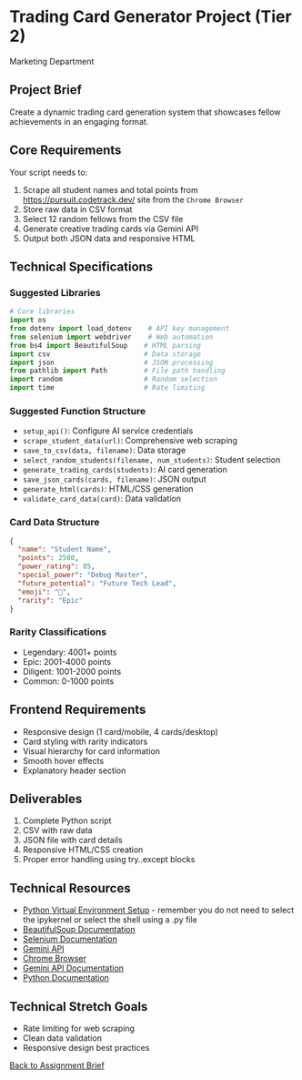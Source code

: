 # Trading Card Generator Project (Tier 2)
Marketing Department

## Project Brief
Create a dynamic trading card generation system that showcases fellow achievements in an engaging format.

## Core Requirements
Your script needs to:
1. Scrape all student names and total points from https://pursuit.codetrack.dev/ site from the `Chrome Browser`
2. Store raw data in CSV format
3. Select 12 random fellows from the CSV file
4. Generate creative trading cards via Gemini API
5. Output both JSON data and responsive HTML

## Technical Specifications

### Suggested Libraries
```python
# Core libraries
import os
from dotenv import load_dotenv    # API key management
from selenium import webdriver    # Web automation
from bs4 import BeautifulSoup    # HTML parsing
import csv                       # Data storage
import json                      # JSON processing
from pathlib import Path         # File path handling
import random                    # Random selection
import time                      # Rate limiting
```

### Suggested Function Structure
- `setup_api()`: Configure AI service credentials
- `scrape_student_data(url)`: Comprehensive web scraping
- `save_to_csv(data, filename)`: Data storage
- `select_random_students(filename, num_students)`: Student selection
- `generate_trading_cards(students)`: AI card generation
- `save_json_cards(cards, filename)`: JSON output
- `generate_html(cards)`: HTML/CSS generation
- `validate_card_data(card)`: Data validation

### Card Data Structure
```json
{
  "name": "Student Name",
  "points": 2500,
  "power_rating": 85,
  "special_power": "Debug Master",
  "future_potential": "Future Tech Lead",
  "emoji": "🚀",
  "rarity": "Epic"
}
```

### Rarity Classifications
- Legendary: 4001+ points
- Epic: 2001-4000 points
- Diligent: 1001-2000 points
- Common: 0-1000 points

## Frontend Requirements
- Responsive design (1 card/mobile, 4 cards/desktop)
- Card styling with rarity indicators
- Visual hierarchy for card information
- Smooth hover effects
- Explanatory header section

## Deliverables
1. Complete Python script
2. CSV with raw data
3. JSON file with card details
4. Responsive HTML/CSS creation
5. Proper error handling using try..except blocks

## Technical Resources
- [Python Virtual Environment Setup](https://github.com/jdrichards-pursuit/python-virtual-environment-setup) - remember you do not need to select the ipykernel or select the shell using a .py file
- [BeautifulSoup Documentation](https://beautiful-soup-4.readthedocs.io/en/latest/)
- [Selenium Documentation](https://selenium-python.readthedocs.io/)
- [Gemini API](https://cloud.google.com/vertex-ai/generative-ai/gemini/gemini-1.5-flash)
- [Chrome Browser](https://www.google.com/chrome/)
- [Gemini API Documentation](https://ai.google.dev/gemini-api/docs)
- [Python Documentation](https://docs.python.org/3/)

## Technical Stretch Goals

- Rate limiting for web scraping
- Clean data validation
- Responsive design best practices


[Back to Assignment Brief](./readme.md)